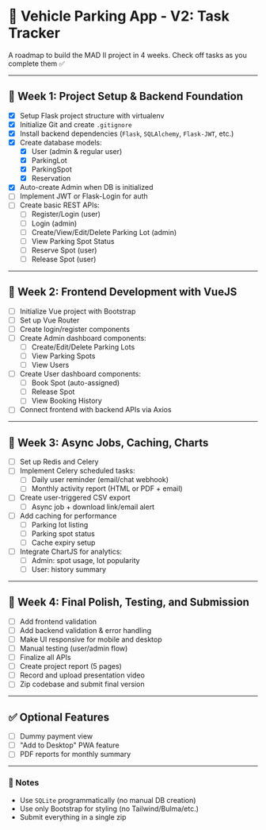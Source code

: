 # 🚗 Vehicle Parking App - V2: Task Tracker

A roadmap to build the MAD II project in 4 weeks. Check off tasks as you complete them ✅

---

## 📅 Week 1: Project Setup & Backend Foundation

- [x] Setup Flask project structure with virtualenv
- [x] Initialize Git and create `.gitignore`
- [x] Install backend dependencies (`Flask`, `SQLAlchemy`, `Flask-JWT`, etc.)
- [x] Create database models:
  - [x] User (admin & regular user)
  - [x] ParkingLot
  - [x] ParkingSpot
  - [x] Reservation
- [x] Auto-create Admin when DB is initialized
- [ ] Implement JWT or Flask-Login for auth
- [ ] Create basic REST APIs:
  - [ ] Register/Login (user)
  - [ ] Login (admin)
  - [ ] Create/View/Edit/Delete Parking Lot (admin)
  - [ ] View Parking Spot Status
  - [ ] Reserve Spot (user)
  - [ ] Release Spot (user)

---

## 📅 Week 2: Frontend Development with VueJS

- [ ] Initialize Vue project with Bootstrap
- [ ] Set up Vue Router
- [ ] Create login/register components
- [ ] Create Admin dashboard components:
  - [ ] Create/Edit/Delete Parking Lots
  - [ ] View Parking Spots
  - [ ] View Users
- [ ] Create User dashboard components:
  - [ ] Book Spot (auto-assigned)
  - [ ] Release Spot
  - [ ] View Booking History
- [ ] Connect frontend with backend APIs via Axios

---

## 📅 Week 3: Async Jobs, Caching, Charts

- [ ] Set up Redis and Celery
- [ ] Implement Celery scheduled tasks:
  - [ ] Daily user reminder (email/chat webhook)
  - [ ] Monthly activity report (HTML or PDF + email)
- [ ] Create user-triggered CSV export
  - [ ] Async job + download link/email alert
- [ ] Add caching for performance
  - [ ] Parking lot listing
  - [ ] Parking spot status
  - [ ] Cache expiry setup
- [ ] Integrate ChartJS for analytics:
  - [ ] Admin: spot usage, lot popularity
  - [ ] User: history summary

---

## 📅 Week 4: Final Polish, Testing, and Submission

- [ ] Add frontend validation
- [ ] Add backend validation & error handling
- [ ] Make UI responsive for mobile and desktop
- [ ] Manual testing (user/admin flow)
- [ ] Finalize all APIs
- [ ] Create project report (5 pages)
- [ ] Record and upload presentation video
- [ ] Zip codebase and submit final version

---

## ✅ Optional Features

- [ ] Dummy payment view
- [ ] "Add to Desktop" PWA feature
- [ ] PDF reports for monthly summary

---

### 📝 Notes

- Use `SQLite` programmatically (no manual DB creation)
- Use only Bootstrap for styling (no Tailwind/Bulma/etc.)
- Submit everything in a single zip
